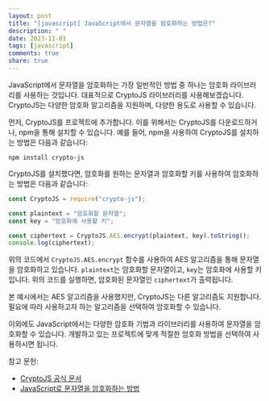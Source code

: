 ```yaml
---
layout: post
title: "[javascript] JavaScript에서 문자열을 암호화하는 방법은?"
description: " "
date: 2023-11-01
tags: [javascript]
comments: true
share: true
---
```


JavaScript에서 문자열을 암호화하는 가장 일반적인 방법 중 하나는 암호화 라이브러리를 사용하는 것입니다. 대표적으로 CryptoJS 라이브러리를 사용해보겠습니다. CryptoJS는 다양한 암호화 알고리즘을 지원하며, 다양한 용도로 사용할 수 있습니다.

먼저, CryptoJS를 프로젝트에 추가합니다. 이를 위해서는 CryptoJS를 다운로드하거나, npm을 통해 설치할 수 있습니다. 예를 들어, npm을 사용하여 CryptoJS를 설치하는 방법은 다음과 같습니다:

```
npm install crypto-js
```

CryptoJS를 설치했다면, 암호화를 원하는 문자열과 암호화할 키를 사용하여 암호화하는 방법은 다음과 같습니다:

```javascript
const CryptoJS = require("crypto-js");

const plaintext = "암호화할 문자열";
const key = "암호화에 사용할 키";

const ciphertext = CryptoJS.AES.encrypt(plaintext, key).toString();
console.log(ciphertext);
```

위의 코드에서 `CryptoJS.AES.encrypt` 함수를 사용하여 AES 알고리즘을 통해 문자열을 암호화하고 있습니다. `plaintext`는 암호화할 문자열이고, `key`는 암호화에 사용할 키입니다. 위의 코드를 실행하면, 암호화된 문자열인 `ciphertext`가 출력됩니다.

본 예시에서는 AES 알고리즘을 사용했지만, CryptoJS는 다른 알고리즘도 지원합니다. 필요에 따라 사용하고자 하는 알고리즘을 선택하여 암호화할 수 있습니다.

이외에도 JavaScript에서는 다양한 암호화 기법과 라이브러리를 사용하여 문자열을 암호화할 수 있습니다. 개발하고 있는 프로젝트에 맞게 적절한 암호화 방법을 선택하여 사용하시면 됩니다.

참고 문헌:
- [CryptoJS 공식 문서](https://cryptojs.gitbook.io/docs/)
- [JavaScript로 문자열을 암호화하는 방법](https://dev.to/farnabaz/js-hacks-2-strong-encryption-of-a-string-with-js-3g8k)